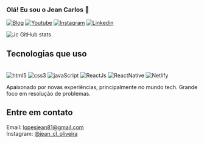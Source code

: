 ### Olá! Eu sou o Jean Carlos 👋

[![Blog](https://img.shields.io/website-up-down-green-red/http/monip.org.svg)]() [![Youtube](https://img.shields.io/badge/YouTube-FF0000?style=for-the-badge&logo=youtube&logoColor=white)]() [![Instagram](https://img.shields.io/badge/Instagram-E4405F?style=for-the-badge&logo=instagram&logoColor=white)]() [![Linkedin](https://img.shields.io/badge/LinkedIn-0077B5?style=for-the-badge&logo=linkedin&logoColor=white)]()


![Jc GitHub stats](https://github-readme-stats.vercel.app/api?username=devJcdzn&show_icons=true&theme=radical)

## Tecnologias que uso

<div style = "display: inline_block;" > <br>
    <img align = 'center' alt ="html5" src = "https://img.shields.io/badge/HTML5-E34F26?style=for-the-badge&logo=html5&logoColor=white">
    <img align = 'center' alt ="css3" src = "https://img.shields.io/badge/CSS3-1572B6?style=for-the-badge&logo=css3&logoColor=white">
    <img align = 'center' alt ="javaScript" src = "https://img.shields.io/badge/JavaScript-F7DF1E?style=for-the-badge&logo=javascript&logoColor=black">
    <img align = 'center' alt ="ReactJs" src = "https://img.shields.io/badge/React-20232A?style=for-the-badge&logo=react&logoColor=61DAFB">
    <img align = 'center' alt ="ReactNative" src = "https://img.shields.io/badge/React_Native-20232A?style=for-the-badge&logo=react&logoColor=61DAFB">
    <img align = 'center' alt ="Netlify" src = "https://img.shields.io/badge/Netlify-00C7B7?style=for-the-badge&logo=netlify&logoColor=white">
</div>

Apaixonado por novas experiências, principalmente no mundo tech. Grande foco em resolução de problemas.

## Entre em contato 

<div>
    Email: <a href = "lopesjean81@gmail.com">lopesjean81@gmail.com</a><br>
    Instagram: <a href = "instagram.com/jean_cl_oliveira">@jean_cl_oliveira</a>
</div>

